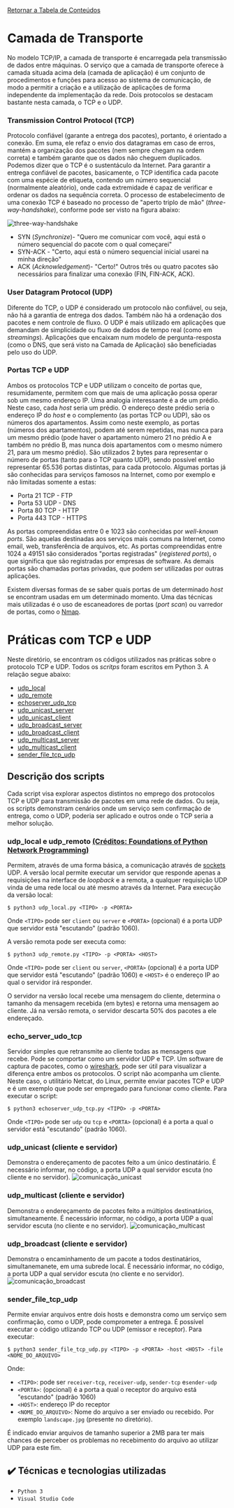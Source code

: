 [Retornar a Tabela de Conteúdos](./)
# Camada de Transporte

No modelo TCP/IP, a camada de transporte é encarregada pela transmissão de dados entre máquinas. O serviço que a camada de transporte oferece à camada situada acima dela (camada de aplicação) é um conjunto de procedimentos e funções para acesso ao sistema de comunicação, de modo a permitir a criação e a utilização de aplicações de forma independente da implementação da rede. Dois protocolos se destacam bastante nesta camada, o TCP e o UDP.

### Transmission Control Protocol (TCP)

Protocolo confiável (garante a entrega dos pacotes), portanto, é orientado a conexão. Em suma, ele refaz o envio dos datagramas em caso de erros, mantém a organização dos pacotes (nem sempre chegam na ordem correta) e também garante que os dados não cheguem duplicados. Podemos dizer que o TCP é o sustentáculo da Internet.
Para garantir a entrega confiável de pacotes, basicamente, o TCP identifica cada pacote com uma espécie de etiqueta, contendo um número sequencial (normalmente aleatório), onde cada extremidade é capaz de verificar e ordenar os dados na sequência correta.
O processo de estabelecimento de uma conexão TCP é baseado no processo de "aperto triplo de mão" (<em>three-way-handshake</em>), conforme pode ser visto na figura abaixo:

![three-way-handshake](https://upload.wikimedia.org/wikipedia/commons/8/8a/Tcp-handshake.png)

- SYN (<em>Synchronize</em>)- "Quero me comunicar com você, aqui está o número sequencial do pacote com o qual começarei"
- SYN-ACK - "Certo, aqui está o número sequencial inicial usarei na minha direção"
- ACK (<em>Acknowledgement</em>)- "Certo!"
Outros três ou quatro pacotes são necessários para finalizar uma conexão (FIN, FIN-ACK, ACK).

### User Datagram Protocol (UDP)

Diferente do TCP, o UDP é considerado um protocolo não confiável, ou seja, não há a garantia de entrega dos dados. Também não há a ordenação dos pacotes e nem controle de fluxo. O UDP é mais utilizado em aplicações que demandam de simplicidade ou fluxo de dados de tempo real (como em <em>streamings</em>). Aplicações que encaixam num modelo de pergunta-resposta (como o DNS, que será visto na Camada de Aplicação) são beneficiadas pelo uso do UDP.
### Portas TCP e UDP
Ambos os protocolos TCP e UDP utilizam o conceito de portas que, resumidamente, permitem com que mais de uma aplicação possa operar sob um mesmo endereço IP. Uma analogia interessante é a de um prédio. Neste caso, cada <em>host</em> seria um prédio. O endereço deste prédio seria o endereço IP do <em>host</em> e o complemento (as portas TCP ou UDP), são os números dos apartamentos. Assim como neste exemplo, as portas (números dos apartamentos), podem até serem repetidas, mas nunca para um mesmo prédio (pode haver o apartamento número 21 no prédio A e também no prédio B, mas nunca dois apartamentos com o mesmo número 21, para um mesmo prédio). São utilizados 2 bytes para representar o número de portas (tanto para o TCP quanto UDP), sendo possível então representar 65.536 portas distintas, para cada protocolo. Algumas portas já são conhecidas para serviços famosos na Internet, como por exemplo e não limitadas somente a estas:
* Porta 21 TCP - FTP
* Porta 53 UDP - DNS
* Porta 80 TCP - HTTP
* Porta 443 TCP - HTTPS

As portas compreendidas entre 0 e 1023 são conhecidas por <em>well-known ports</em>. São aquelas destinadas aos serviços mais comuns na Internet, como email, web, transferência de arquivos, etc. As portas compreendidas entre 1024 a 49151 são considerados "portas registradas" (<em>registered ports</em>), o que significa que são registradas por empresas de software. As demais portas são chamadas portas privadas, que podem ser utilizadas por outras aplicações. 

Existem diversas formas de se saber quais portas de um determinado <em>host</em> se encontram usadas em um determinado momento. Uma das técnicas mais utilizadas é o uso de escaneadores de portas (<em>port scan</em>) ou varredor de portas, como o <a href="https://nmap.org/man/pt_BR/man-port-scanning-techniques.html" target="_blank">Nmap</a>.


# Práticas com TCP e UDP

Neste diretório, se encontram os códigos utilizados nas práticas sobre o protocolo TCP e UDP. Todos os <em>scritps</em> foram escritos em Python 3. A relação segue abaixo:
*   [udp_local](udp_local.py) 
*   [udp_remote](udp_remote.py) 
*   [echoserver_udp_tcp](echoserver_udp_tcp.py)
*   [udp_unicast_server](udp_unicast_client.py)
*   [udp_unicast_client](udp_unicast_client.py)
*   [udp_broadcast_server](udp_broadcast_server.py)
*   [udp_broadcast_client](udp_broadcast_client.py)
*   [udp_multicast_server](udp_multicast_server.py)
*   [udp_multicast_client](udp_multicast_client.py)
*   [sender_file_tcp_udp](sender_file_tcp_udp.py)

## Descrição dos scripts

Cada script visa explorar aspectos distintos no emprego dos protocolos TCP e UDP para transmissão de pacotes em uma rede de dados. Ou seja, os scripts demonstram cenários onde um serviço sem confirmação de entrega, como o UDP, poderia ser aplicado e outros onde o TCP seria a melhor solução.

### udp_local e udp_remoto <a href="https://github.com/brandon-rhodes/fopnp" target="_blank">(Créditos: Foundations of Python Network Programming)</a>

Permitem, através de uma forma básica, a comunicação através de [sockets](https://blog.pantuza.com/artigos/o-que-sao-e-como-funcionam-os-sockets) UDP. A versão local permite executar um servidor que responde apenas a requisições na interface de <i>loopback</i> e a remota, a qualquer requisição UDP vinda de uma rede local ou até mesmo através da Internet. Para execução da versão local:
```
$ python3 udp_local.py <TIPO> -p <PORTA> 
```
Onde `<TIPO>` pode ser `client` ou `server` e `<PORTA>` (opcional) é a porta UDP que servidor está "escutando" (padrão 1060).
 
A versão remota pode ser executa como:
```
$ python3 udp_remote.py <TIPO> -p <PORTA> <HOST> 
```
Onde `<TIPO>` pode ser `client` ou `server`, `<PORTA>` (opcional) é a porta UDP que servidor está "escutando" (padrão 1060) e `<HOST>` é o endereço IP ao qual o servidor irá responder.

O servidor na versão local recebe uma mensagem do cliente, determina o tamanho da mensagem recebida (em bytes) e retorna uma mensagem ao cliente. Já na versão remota, o servidor descarta 50% dos pacotes a ele endereçado.

### echo_server_udo_tcp

Servidor simples que retransmite ao cliente todas as mensagens que recebe. Pode se comportar como um servidor UDP e TCP. Um software de captura de pacotes, como o <a href="https://www.wireshark.org/" target="_blank">wireshark</a>, pode ser útil para visualizar a diferença entre ambos os protocolos. O script não acompanha um cliente. Neste caso, o utilitário Netcat, do Linux, permite enviar pacotes TCP e UDP e é um exemplo que pode ser empregado para funcionar como cliente. Para executar o script:

```
$ python3 echoserver_udp_tcp.py <TIPO> -p <PORTA> 
```
Onde `<TIPO>` pode ser `udp` ou `tcp` e `<PORTA>` (opcional) é a porta a qual o servidor está "escutando" (padrão 1060).

### udp_unicast (cliente e servidor)
Demonstra o endereçamento de pacotes feito a um único destinatário. É necessário informar, no código, a porta UDP a qual servidor escuta (no cliente e no servidor). 
![comunicação_unicast](https://upload.wikimedia.org/wikipedia/commons/7/75/Unicast.svg)

### udp_multicast (cliente e servidor)
Demonstra o endereçamento de pacotes feito a múltiplos destinatários, simultaneamente. É necessário informar, no código, a porta UDP a qual servidor escuta (no cliente e no servidor). 
![comunicação_multicast](https://upload.wikimedia.org/wikipedia/commons/3/30/Multicast.svg)

### udp_broadcast (cliente e servidor)
Demonstra o encaminhamento de um pacote a todos destinatários, simultanemanete, em uma subrede local. É necessário informar, no código, a porta UDP a qual servidor escuta (no cliente e no servidor). 
![comunicação_broadcast](https://upload.wikimedia.org/wikipedia/commons/d/dc/Broadcast.svg)

### sender_file_tcp_udp
Permite enviar arquivos entre dois hosts e demonstra como um serviço sem confirmação, como o UDP, pode comprometer a entrega. É possível executar o código utlizando TCP ou UDP (emissor e receptor). Para executar:

```
$ python3 sender_file_tcp_udp.py <TIPO> -p <PORTA> -host <HOST> -file <NOME_DO_ARQUIVO>
```
Onde:
*  `<TIPO>`: pode ser `receiver-tcp`, `receiver-udp`, `sender-tcp` e`sender-udp`
* `<PORTA>`: (opcional) é a porta a qual o receptor do arquivo está "escutando" (padrão 1060)
* `<HOST>`: endereço IP do receptor
* `<NOME_DO_ARQUIVO>`: Nome do arquivo a ser enviado ou recebido. Por exemplo `landscape.jpg` (presente no diretório).

É indicado enviar arquivos de tamanho superior a 2MB para ter mais chances de perceber os problemas no recebimento do arquivo ao utilizar UDP para este fim.

## ✔️ Técnicas e tecnologias utilizadas

- ``Python 3``
- ``Visual Studio Code``
